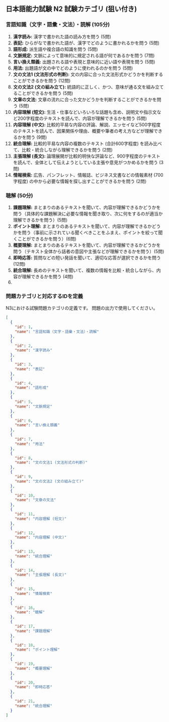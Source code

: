 ## 日本語能力試験 N2 試験カテゴリ (狙い付き)

### 言語知識（文字・語彙・文法）・読解 (105分)

1.  **漢字読み:** 漢字で書かれた語の読み方を問う (5問)
2.  **表記:** ひらがなで書かれた語が、漢字でどのように書かれるかを問う (5問)
3.  **語形成:** 派生語や複合語の知識を問う (5問)
4.  **文脈規定:** 文脈によって意味的に規定される語が何であるかを問う (7問)
5.  **言い換え類義:** 出題される語や表現と意味的に近い語や表現を問う (5問)
6.  **用法:** 出題語が文の中でどのように使われるのかを問う (5問)
7.  **文の文法1 (文法形式の判断):** 文の内容に合った文法形式かどうかを判断することができるかを問う (12問)
8.  **文の文法2 (文の組み立て):** 統語的に正しく、かつ、意味が通る文を組み立てることができるかを問う (5問)
9.  **文章の文法:** 文章の流れに合った文かどうかを判断することができるかを問う (5問)
10. **内容理解 (短文):** 生活・仕事などいろいろな話題も含め、説明文や指示文など200字程度のテキストを読んで、内容が理解できるかを問う (5問)
11. **内容理解 (中文):** 比較的平易な内容の評論、解説、エッセイなど500字程度のテキストを読んで、因果関係や理由、概要や筆者の考え方などが理解できるかを問う (9問)
12. **統合理解:** 比較的平易な内容の複数のテキスト (合計600字程度) を読み比べて、比較・統合しながら理解できるかを問う (2問)
13. **主張理解 (長文):** 論理展開が比較的明快な評論など、900字程度のテキストを読んで、全体として伝えようとしている主張や意見がつかめるかを問う (3問)
14. **情報検索:** 広告、パンフレット、情報誌、ビジネス文書などの情報素材 (700字程度) の中から必要な情報を探し出すことができるかを問う (2問)

### 聴解 (50分)

1.  **課題理解:** まとまりのあるテキストを聞いて、内容が理解できるかどうかを問う（具体的な課題解決に必要な情報を聞き取り、次に何をするのが適当か理解できるかを問う）(5問)
2.  **ポイント理解:** まとまりのあるテキストを聞いて、内容が理解できるかどうかを問う（事前に示されている聞くべきことをふまえ、ポイントを絞って聞くことができるかを問う）(6問)
3.  **概要理解:** まとまりのあるテキストを聞いて、内容が理解できるかどうかを問う（テキスト全体から話者の意図や主張などが理解できるかを問う）(5問)
4.  **即時応答:** 質問などの短い発話を聞いて、適切な応答が選択できるかを問う (12問)
5.  **統合理解:** 長めのテキストを聞いて、複数の情報を比較・統合しながら、内容が理解できるかを問う (4問)
6.  


### 問題カテゴリと対応するIDを定義
N3における試験問題カテゴリの定義です。
問題の出力で使用してください。
```json
[
  {
    "id": 1,
    "name": "言語知識（文字・語彙・文法）・読解"
  },
  {
    "id": 2,
    "name": "漢字読み"
  },
  {
    "id": 3,
    "name": "表記"
  },
  {
    "id": 4,
    "name": "語形成"
  },
  {
    "id": 5,
    "name": "文脈規定"
  },
  {
    "id": 6,
    "name": "言い換え類義"
  },
  {
    "id": 7,
    "name": "用法"
  },
  {
    "id": 8,
    "name": "文の文法1 (文法形式の判断)"
  },
  {
    "id": 9,
    "name": "文の文法2 (文の組み立て)"
  },
  {
    "id": 10,
    "name": "文章の文法"
  },
  {
    "id": 11,
    "name": "内容理解 (短文)"
  },
  {
    "id": 12,
    "name": "内容理解 (中文)"
  },
  {
    "id": 13,
    "name": "統合理解"
  },
  {
    "id": 14,
    "name": "主張理解 (長文)"
  },
  {
    "id": 15,
    "name": "情報検索"
  },
  {
    "id": 16,
    "name": "聴解"
  },
  {
    "id": 17,
    "name": "課題理解"
  },
  {
    "id": 18,
    "name": "ポイント理解"
  },
  {
    "id": 19,
    "name": "概要理解"
  },
  {
    "id": 20,
    "name": "即時応答"
  },
  {
    "id": 21,
    "name": "統合理解"
  }
]
```